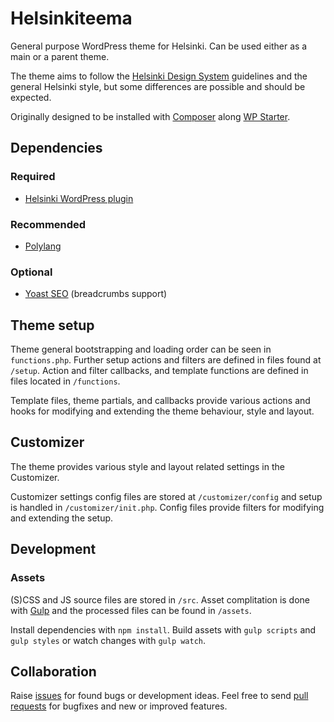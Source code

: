 # Helsinkiteema
General purpose WordPress theme for Helsinki. Can be used either as a main or a parent theme.

The theme aims to follow the [Helsinki Design System](https://hds.hel.fi/) guidelines and the general Helsinki style, but some differences are possible and should be expected.

Originally designed to be installed with [Composer](https://getcomposer.org/) along [WP Starter](https://wecodemore.github.io/wpstarter/).

## Dependencies

### Required
- [Helsinki WordPress plugin](https://github.com/City-of-Helsinki/wordpress-helfi-hds-wp)

### Recommended
- [Polylang](https://wordpress.org/plugins/polylang/)

### Optional
- [Yoast SEO](https://wordpress.org/plugins/wordpress-seo/) (breadcrumbs support)

## Theme setup
Theme general bootstrapping and loading order can be seen in `functions.php`. Further setup actions and filters are defined in files found at `/setup`.  Action and filter callbacks, and template functions are defined in files located in `/functions`.

Template files, theme partials, and callbacks provide various actions and hooks for modifying and extending the theme behaviour, style and layout.

## Customizer
The theme provides various style and layout related settings in the Customizer.

Customizer settings config files are stored at `/customizer/config` and setup is handled in `/customizer/init.php`.  Config files provide filters for modifying and extending the setup.

## Development

### Assets
(S)CSS and JS source files are stored in `/src`. Asset complitation is done with [Gulp](https://gulpjs.com/) and the processed files can be found in `/assets`.

Install dependencies with `npm install`. Build assets with `gulp scripts` and `gulp styles` or watch changes with `gulp watch`.

## Collaboration
Raise [issues](https://github.com/City-of-Helsinki/wordpress-helfi-hds-wp/issues) for found bugs or development ideas. Feel free to send [pull requests](https://github.com/City-of-Helsinki/wordpress-helfi-hds-wp/pulls) for bugfixes and new or improved features.
